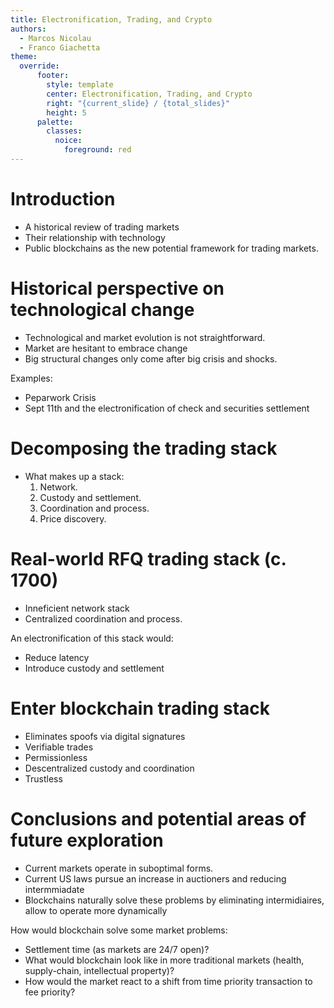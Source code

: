 ```yaml
---
title: Electronification, Trading, and Crypto
authors:
  - Marcos Nicolau
  - Franco Giachetta
theme:
  override:
      footer:
        style: template
        center: Electronification, Trading, and Crypto
        right: "{current_slide} / {total_slides}"
        height: 5
      palette:
        classes:
          noice:
            foreground: red
---
```


Introduction
===

- A historical review of trading markets 
- Their relationship with technology
- Public blockchains as the new potential framework for trading markets.

<!-- end_slide -->

Historical perspective on technological change
===

- Technological and market evolution is not straightforward.
- Market are hesitant to embrace change
- Big structural changes only come after big crisis and shocks.

Examples:

- Peparwork Crisis
- Sept 11th and the electronification of check and securities settlement

<!-- end_slide -->

Decomposing the trading stack
===

- What makes up a stack:
  1. Network.
  2. Custody and settlement.
  3. Coordination and process. 
  4. Price discovery.

<!-- end_slide -->

Real-world RFQ trading stack (c. 1700)
===

- Inneficient network stack
- Centralized coordination and process.

An electronification of this stack would:
- Reduce latency
- Introduce custody and settlement

<!-- end_slide -->

Enter blockchain trading stack
===

- Eliminates spoofs via digital signatures
- Verifiable trades
- Permissionless
- Descentralized custody and coordination
- Trustless

<!-- end_slide -->

Conclusions and potential areas of future exploration
===

- Current markets operate in suboptimal forms.
- Current US laws pursue an increase in auctioners and reducing intermmiadate 
- Blockchains naturally solve these problems by eliminating intermidiaires, allow to operate more dynamically 

How would blockchain solve some market problems:
- Settlement time (as markets are 24/7 open)?
- What would blockchain look like in more traditional markets (health, supply-chain, intellectual property)?
- How would the market react to a shift from time priority transaction to fee priority?

<!-- end_slide -->

